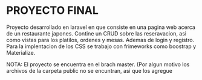 # PROYECTO FINAL
Proyecto desarrollado en laravel en que consiste en una pagina web acerca de un restaurante japones.
Contine un CRUD sobre las reseravacion, asi como vistas para los platilos, ordenes y mesas. Ademas de login y registro.
Para la implentacion de los CSS se trabajo con frimeworks como boostrap y Materialize.

NOTA: El proyecto se encuentra en el brach master.
(Por algun motivo los archivos de la carpeta public no se encuntran, asi que los agregue

